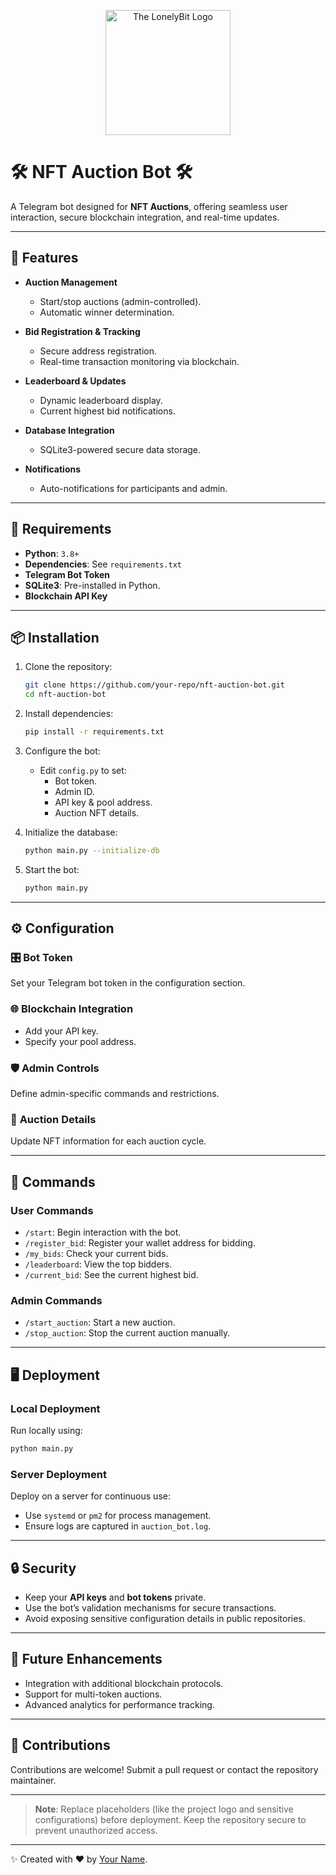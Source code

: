 

<p align="center"> 
  <img src="https://thelonelybit.org/images/TLB-Icon-TransBG.png" alt="The LonelyBit Logo" width="200"/>
</p>

# 🛠️ **NFT Auction Bot** 🛠️  

A Telegram bot designed for **NFT Auctions**, offering seamless user interaction, secure blockchain integration, and real-time updates.

---

## 🚀 **Features**

- **Auction Management**
  - Start/stop auctions (admin-controlled).
  - Automatic winner determination.
  
- **Bid Registration & Tracking**
  - Secure address registration.
  - Real-time transaction monitoring via blockchain.

- **Leaderboard & Updates**
  - Dynamic leaderboard display.
  - Current highest bid notifications.

- **Database Integration**
  - SQLite3-powered secure data storage.

- **Notifications**
  - Auto-notifications for participants and admin.

---

## 🧰 **Requirements**

- **Python**: `3.8+`
- **Dependencies**: See `requirements.txt`
- **Telegram Bot Token**
- **SQLite3**: Pre-installed in Python.
- **Blockchain API Key**

---

## 📦 **Installation**

1. Clone the repository:

   ```bash
   git clone https://github.com/your-repo/nft-auction-bot.git
   cd nft-auction-bot
   ```

2. Install dependencies:

   ```bash
   pip install -r requirements.txt
   ```

3. Configure the bot:
   - Edit `config.py` to set:
     - Bot token.
     - Admin ID.
     - API key & pool address.
     - Auction NFT details.

4. Initialize the database:

   ```bash
   python main.py --initialize-db
   ```

5. Start the bot:

   ```bash
   python main.py
   ```

---

## ⚙️ **Configuration**

### 🎛️ **Bot Token**
Set your Telegram bot token in the configuration section.

### 🌐 **Blockchain Integration**
- Add your API key.
- Specify your pool address.

### 🛡️ **Admin Controls**
Define admin-specific commands and restrictions.

### 🎨 **Auction Details**
Update NFT information for each auction cycle.

---

## 💬 **Commands**

### User Commands
- `/start`: Begin interaction with the bot.
- `/register_bid`: Register your wallet address for bidding.
- `/my_bids`: Check your current bids.
- `/leaderboard`: View the top bidders.
- `/current_bid`: See the current highest bid.

### Admin Commands
- `/start_auction`: Start a new auction.
- `/stop_auction`: Stop the current auction manually.

---

## 🖥️ **Deployment**

### Local Deployment
Run locally using:

```bash
python main.py
```

### Server Deployment
Deploy on a server for continuous use:
- Use `systemd` or `pm2` for process management.
- Ensure logs are captured in `auction_bot.log`.

---

## 🔒 **Security**

- Keep your **API keys** and **bot tokens** private.
- Use the bot’s validation mechanisms for secure transactions.
- Avoid exposing sensitive configuration details in public repositories.

---

## 🌟 **Future Enhancements**

- Integration with additional blockchain protocols.
- Support for multi-token auctions.
- Advanced analytics for performance tracking.

---

## 🤝 **Contributions**

Contributions are welcome! Submit a pull request or contact the repository maintainer.

---

> **Note**: Replace placeholders (like the project logo and sensitive configurations) before deployment. Keep the repository secure to prevent unauthorized access.

---

✨ Created with ❤️ by [Your Name](https://github.com/your-profile).
